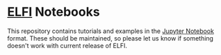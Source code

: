 # [ELFI](https://github.com/elfi-dev/elfi) Notebooks

This repository contains tutorials and examples in the [Jupyter Notebook](http://jupyter.org) format. These should be maintained, so please let us know if something doesn't work with current release of ELFI.
